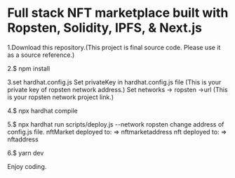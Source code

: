# Full stack NFT marketplace built with Ropsten, Solidity, IPFS, & Next.js

1.Download this repository.(This project is final source code. Please use it as a source reference.)

2.$ npm install

3.set hardhat.config.js
 Set privateKey in hardhat.config.js file (This is your private key of ropsten network address.)
 Set networks -> ropsten ->url (This is your ropsten network project link.)
 
4.$ npx hardhat compile

5.$ npx hardhat run scripts/deploy.js --network ropsten
 change address of config.js file.
  nftMarket deployed to: => nftmarketaddress
  nft deployed to: => nftaddress
  
6.$ yarn dev


Enjoy coding.

            
            
  
